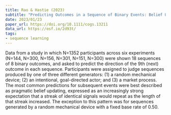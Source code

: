 ```yaml
---
title: Rao & Hastie (2023)
subtitle: "Predicting Outcomes in a Sequence of Binary Events: Belief Updating and Gambler's Fallacy Reasoning"
date: 2023/01/23
paper_url: https://doi.org/10.1111/cogs.13211
data_url: https://osf.io/2d93t/
tags:
- sequence learning
---
```


Data from a study in which N=1352 participants across six experiments (N=144, N=300, N=156, N=301, N=151, N=300) were shown 18 sequences of 8 binary outcomes, and asked to predict the direction of the 9th (next) outcome in each sequence. Participants were assigned to judge sequences produced by one of three different generators: (1) a random mechanical device; (2) an intentional, goal-directed actor; and (3) a market process. The most common predictions for subsequent events were best described as pragmatic belief updating, expressed as an increasingly strong expectation that a streak of identical signals would repeat as the length of that streak increased. The exception to this pattern was for sequences generated by a random mechanical device with a fixed base rate of 0.50.
